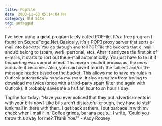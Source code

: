 ```yaml
---
title: Popfile
date: 2003-11-03 05:14:04 PM
category: Old Site
tag: untagged
---
```


I've been using a great program lately called POPFile. It's a free program I found on SourceForge.Net. Basically, it's a POP3 proxy server that sorts e-mail into buckets. You go through and tell POPFile the buckets that e-mail should belong to (spam, work, personal, etc). After it analyzes the first bit of e-mails, it starts to sort out the e-mail automatically. You just have to tell it if the sorting was correct or not. The more e-mails it processes, the more accurate it becomes. Also, you can have it modify the subject and/or the message header based on the bucket. This allows me to have my rules in Outlook automatically handle my spam. It also saves me from having to download me twice (once with a third-party spam filter and again with Outlook). It probably saves me a half an hour to an hour a day!

Tagline for today: "Have you ever noticed that they put advertisements in with your bills now? Like bills aren't distasteful enough, they have to stuff junk mail in there with them. I get back at them. I put garbage in with my check when I mail it in. Coffee grinds, banana peels... I write, 'Could you throw this away for me? Thank You.'" - Andy Rooney
